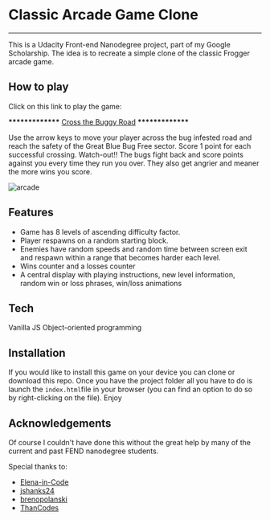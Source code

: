 # Classic Arcade Game Clone
___

This is a Udacity Front-end Nanodegree project, part of my Google Scholarship. The idea is to recreate a simple clone of the classic Frogger arcade game.

## How to play

Click on this link to play the game:

__*************__ [Cross the Buggy Road](https://syknapse.github.io/arcade_game_fend/) __*************__

Use the arrow keys to move your player across the bug infested road and reach the safety of the Great Blue Bug Free sector. Score 1 point for each successful crossing. Watch-out!! The bugs fight back and score points against you every time they run you over. They also get angrier and meaner the more wins you score.

![arcade](https://user-images.githubusercontent.com/29199184/43368031-b15c17e8-9356-11e8-9a29-fc7f4e577eaf.gif)

## Features

+ Game has 8 levels of ascending difficulty factor.
+ Player respawns on a random starting block.
+ Enemies have random speeds and random time between screen exit and respawn within a range that becomes harder each level.
+ Wins counter and a losses counter
+ A central display with playing instructions, new level information, random win or loss phrases, win/loss animations

## Tech

Vanilla JS
Object-oriented programming

## Installation

If you would like to install this game on your device you can clone or download this repo. Once you have the project folder all you have to do is launch the `index.html`file in your browser (you can find an option to do so by right-clicking on the file). Enjoy

## Acknowledgements

Of course I couldn't have done this without the great help by many of the current and past FEND nanodegree students.

Special thanks to:

+ [Elena-in-Code](https://github.com/elena-in-code/classic-Arcade-game-clon)
+ [jshanks24](https://github.com/jshanks24/Udacity-Arcade-Game)
+ [brenopolanski](https://github.com/brenopolanski/udacity-classic-arcade-game-clone)
+ [ThanCodes](https://github.com/ThanCodes/udacity-classic-arcade-game-clone)
